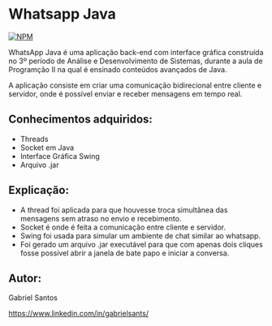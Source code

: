 # Whatsapp Java
[![NPM](https://img.shields.io/npm/l/react)](https://github.com/gbsantstech/whatsappjava/blob/master/LICENSE) 

WhatsApp Java é uma aplicação back-end com interface gráfica construída no 3º período de Análise e Desenvolvimento de Sistemas, durante a aula de Programção II na qual é ensinado conteúdos avançados de Java.

A aplicação consiste em criar uma comunicação bidirecional entre cliente e servidor, onde é possível enviar e receber mensagens em tempo real. 

## Conhecimentos adquiridos:
- Threads
- Socket em Java
- Interface Gráfica Swing
- Arquivo .jar

## Explicação:
- A thread foi aplicada para que houvesse troca simultânea das mensagens sem atraso no envio e recebimento.
- Socket é onde é feita a comunicação entre cliente e servidor.
- Swing foi usada para simular um ambiente de chat similar ao whatsapp.
- Foi gerado um arquivo .jar executável para que com  apenas dois cliques fosse possível abrir a janela de bate papo e iniciar a conversa.

## Autor: 
Gabriel Santos 

https://www.linkedin.com/in/gabrielsants/
